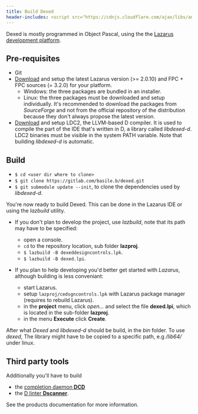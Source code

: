 ```yaml
---
title: Build Dexed
header-includes: <script src="https://cdnjs.cloudflare.com/ajax/libs/anchor-js/4.2.2/anchor.min.js"></script>
---
```


Dexed is mostly programmed in Object Pascal, using the the [Lazarus development platform](http://www.lazarus-ide.org/).

## Pre-requisites

* Git
* [Download](http://lazarus.freepascal.org/index.php?page=downloads) and setup the latest Lazarus version (>= 2.0.10) and  FPC + FPC sources (= 3.2.0) for your platform.
    * Windows: the three packages are bundled in an installer.
    * Linux: the three packages must be downloaded and setup individually. It's recommended to download the packages from _SourceForge_ and not from the official repository of the distribution because they don't always propose the latest version.
* [Download](https://github.com/ldc-developers/ldc/releases) and setup LDC2, the LLVM-based D compiler. It is used to compile the part of the IDE that's written in D, a library called _libdexed-d_. LDC2 binaries must be visible in the system PATH variable. Note that building _libdexed-d_ is automatic.

## Build

* `$ cd <user dir where to clone>`
* `$ git clone https://gitlab.com/basile.b/dexed.git`
* `$ git submodule update --init`, to clone the dependencies used by _libdexed-d_.

<!--
The Lazarus LCL and the FreePascal FCL may require patches that fix bugs or regressions present in the latest Lazarus release and for which Dexed cannot include workarounds.
Any `.patch` file located in the `patches/` folder should be applied. On linux you'll have to set the write permissions to `/usr/lib64/fpc` and `/usr/lib64/lazarus`.
-->

You're now ready to build Dexed. This can be done in the Lazarus IDE or using the _lazbuild_ utility.

* If you don't plan to develop the project, use _lazbuild_, note that its path may have to be specified:
    * open a console.
    * `cd` to the repository location, sub folder **lazproj**.
    * `$ lazbuild -B dexeddesigncontrols.lpk`.
    * `$ lazbuild -B dexed.lpi`.

* If you plan to help developing you'd better get started with _Lazarus_, although building is less conveniant:
    * start Lazarus.
    * setup `lazproj/cedsgncontrols.lpk` with Lazarus package manager (requires to rebuild Lazarus).
    * in the **project** menu, click *open...* and select the file **dexed.lpi**, which is located in the sub-folder **lazproj**.
    * in the menu **Execute** click **Create**.

After what _Dexed_ and _libdexed-d_ should be build, in the _bin_ folder.
To use _dexed_, The library might have to be copied to a specific path, e.g _/lib64/_ under linux.

## Third party tools

Additionally you'll have to build 
- the [completion daemon **DCD**](https://github.com/dlang-community/DCD#setup) 
- the [D linter **Dscanner**](https://github.com/dlang-community/Dscanner#building-and-installing).

See the products documentation for more information.

<script>anchors.add();</script>
